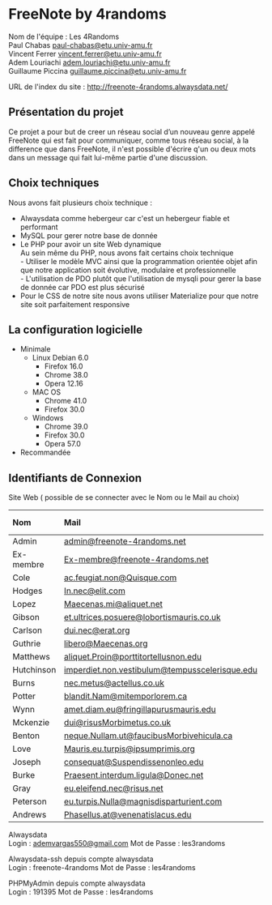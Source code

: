 # FreeNote by 4randoms

Nom de l'équipe : Les 4Randoms  
Paul Chabas paul-chabas@etu.univ-amu.fr  
Vincent Ferrer vincent.ferrer@etu.univ-amu.fr  
Adem Louriachi adem.louriachi@etu.univ-amu.fr  
Guillaume Piccina guillaume.piccina@etu.univ-amu.fr  

URL de l'index du site : http://freenote-4randoms.alwaysdata.net/  

Présentation du projet
----------------------
Ce projet a pour but de creer un réseau social d’un nouveau genre appelé FreeNote qui est fait pour communiquer, comme tous réseau social, à la difference que dans FreeNote, il n'est possible d'écrire q'un ou deux mots dans un message qui fait lui-même partie d'une discussion.

Choix techniques  
----------------
Nous avons fait plusieurs choix technique :  
  - Alwaysdata comme hebergeur car c'est un hebergeur fiable et performant  
  - MySQL pour gerer notre base de donnée  
  - Le PHP pour avoir un site Web dynamique  
    Au sein même du PHP, nous avons fait certains choix technique  
        - Utiliser le modèle MVC ainsi que la programmation orientée objet afin que notre application soit évolutive, modulaire et professionnelle  
        - L'utilisation de PDO plutôt que l'utilisation de mysqli pour gerer la base de donnée car PDO est plus sécurisé  
  - Pour le CSS de notre site nous avons utiliser Materialize pour que notre site soit parfaitement responsive  
  
  
La configuration logicielle  
---------------------------
  - Minimale 
    - Linux Debian 6.0  
      - Firefox 16.0  
      - Chrome 38.0  
      - Opera 12.16  
    - MAC OS  
      - Chrome 41.0  
      - Firefox 30.0  
    - Windows  
      - Chrome 39.0  
      - Firefox 30.0  
      - Opera 57.0  
  - Recommandée  
  
Identifiants de Connexion  
-------------------------

Site Web ( possible de se connecter avec le Nom ou le Mail au choix)

| Nom         | Mail                                            | Mot De Passe  |
|:------------|:------------------------------------------------|:--------------|
| Admin       | admin@freenote-4randoms.net                     | Admin         |
| Ex-membre   | Ex-membre@freenote-4randoms.net                 | Ex-membre     |
| Cole        | ac.feugiat.non@Quisque.com                      | Cole          |
| Hodges      | In.nec@elit.com                                 | Hodges        |
| Lopez       | Maecenas.mi@aliquet.net                         | Lopez         |
| Gibson      | et.ultrices.posuere@lobortismauris.co.uk        | Gibson        |
| Carlson     | dui.nec@erat.org                                | Carlson       |
| Guthrie     | libero@Maecenas.org                             | Guthrie       |
| Matthews    | aliquet.Proin@porttitortellusnon.edu            | Matthews      |
| Hutchinson  | imperdiet.non.vestibulum@tempusscelerisque.edu  | Hutchinson    |
| Burns       | nec.metus@actellus.co.uk                        | Burns         |
| Potter      | blandit.Nam@mitemporlorem.ca                    | Potter        |
| Wynn        | amet.diam.eu@fringillapurusmauris.edu           | Wynn          |
| Mckenzie    | dui@risusMorbimetus.co.uk                       | Mckenzie      |
| Benton      | neque.Nullam.ut@faucibusMorbivehicula.ca        | Benton        |
| Love        | Mauris.eu.turpis@ipsumprimis.org                | Love          |
| Joseph      | consequat@Suspendissenonleo.edu                 | Joseph        |
| Burke       | Praesent.interdum.ligula@Donec.net              | Burke         |
| Gray        | eu.eleifend.nec@risus.net                       | Gray          |
| Peterson    | eu.turpis.Nulla@magnisdisparturient.com         | Peterson      |
| Andrews     | Phasellus.at@venenatislacus.edu                 | Andrews       |


Alwaysdata  
Login :  	ademvargas550@gmail.com		Mot de Passe :   les3randoms  

Alwaysdata-ssh depuis compte alwaysdata  
Login :  	freenote-4randoms		Mot de Passe :   les4randoms  

PHPMyAdmin depuis compte alwaysdata  
Login :  	191395				Mot de Passe :   les4randoms  
